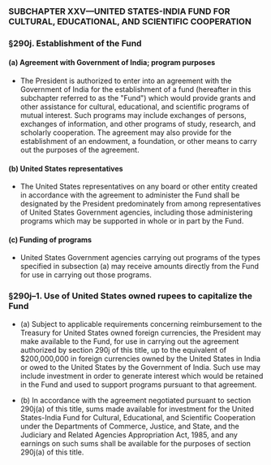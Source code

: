 ### SUBCHAPTER XXV—UNITED STATES-INDIA FUND FOR CULTURAL, EDUCATIONAL, AND SCIENTIFIC COOPERATION

### §290j. Establishment of the Fund
#### (a) Agreement with Government of India; program purposes
* The President is authorized to enter into an agreement with the Government of India for the establishment of a fund (hereafter in this subchapter referred to as the "Fund") which would provide grants and other assistance for cultural, educational, and scientific programs of mutual interest. Such programs may include exchanges of persons, exchanges of information, and other programs of study, research, and scholarly cooperation. The agreement may also provide for the establishment of an endowment, a foundation, or other means to carry out the purposes of the agreement.

#### (b) United States representatives
* The United States representatives on any board or other entity created in accordance with the agreement to administer the Fund shall be designated by the President predominately from among representatives of United States Government agencies, including those administering programs which may be supported in whole or in part by the Fund.

#### (c) Funding of programs
* United States Government agencies carrying out programs of the types specified in subsection (a) may receive amounts directly from the Fund for use in carrying out those programs.

### §290j–1. Use of United States owned rupees to capitalize the Fund
* (a) Subject to applicable requirements concerning reimbursement to the Treasury for United States owned foreign currencies, the President may make available to the Fund, for use in carrying out the agreement authorized by section 290j of this title, up to the equivalent of $200,000,000 in foreign currencies owned by the United States in India or owed to the United States by the Government of India. Such use may include investment in order to generate interest which would be retained in the Fund and used to support programs pursuant to that agreement.

* (b) In accordance with the agreement negotiated pursuant to section 290j(a) of this title, sums made available for investment for the United States-India Fund for Cultural, Educational, and Scientific Cooperation under the Departments of Commerce, Justice, and State, and the Judiciary and Related Agencies Appropriation Act, 1985, and any earnings on such sums shall be available for the purposes of section 290j(a) of this title.